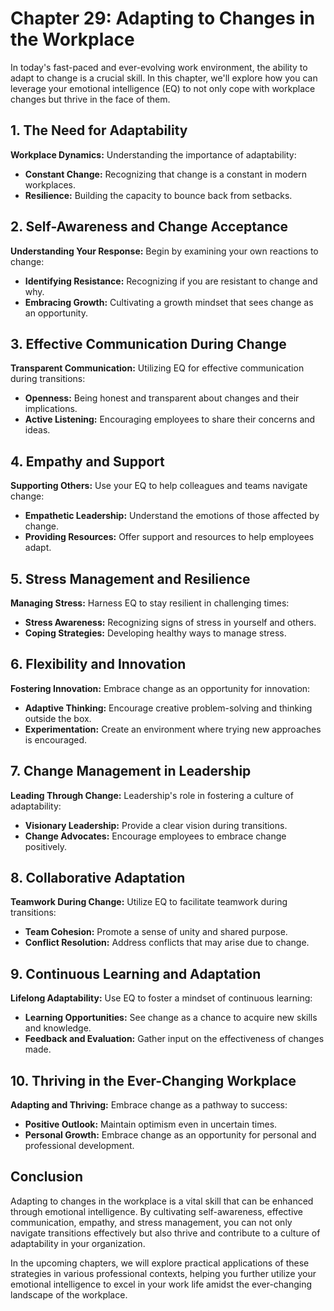 Chapter 29: Adapting to Changes in the Workplace
================================================

In today's fast-paced and ever-evolving work environment, the ability to adapt to change is a crucial skill. In this chapter, we'll explore how you can leverage your emotional intelligence (EQ) to not only cope with workplace changes but thrive in the face of them.

**1. The Need for Adaptability**
--------------------------------

**Workplace Dynamics:** Understanding the importance of adaptability:

* **Constant Change:** Recognizing that change is a constant in modern workplaces.
* **Resilience:** Building the capacity to bounce back from setbacks.

**2. Self-Awareness and Change Acceptance**
-------------------------------------------

**Understanding Your Response:** Begin by examining your own reactions to change:

* **Identifying Resistance:** Recognizing if you are resistant to change and why.
* **Embracing Growth:** Cultivating a growth mindset that sees change as an opportunity.

**3. Effective Communication During Change**
--------------------------------------------

**Transparent Communication:** Utilizing EQ for effective communication during transitions:

* **Openness:** Being honest and transparent about changes and their implications.
* **Active Listening:** Encouraging employees to share their concerns and ideas.

**4. Empathy and Support**
--------------------------

**Supporting Others:** Use your EQ to help colleagues and teams navigate change:

* **Empathetic Leadership:** Understand the emotions of those affected by change.
* **Providing Resources:** Offer support and resources to help employees adapt.

**5. Stress Management and Resilience**
---------------------------------------

**Managing Stress:** Harness EQ to stay resilient in challenging times:

* **Stress Awareness:** Recognizing signs of stress in yourself and others.
* **Coping Strategies:** Developing healthy ways to manage stress.

**6. Flexibility and Innovation**
---------------------------------

**Fostering Innovation:** Embrace change as an opportunity for innovation:

* **Adaptive Thinking:** Encourage creative problem-solving and thinking outside the box.
* **Experimentation:** Create an environment where trying new approaches is encouraged.

**7. Change Management in Leadership**
--------------------------------------

**Leading Through Change:** Leadership's role in fostering a culture of adaptability:

* **Visionary Leadership:** Provide a clear vision during transitions.
* **Change Advocates:** Encourage employees to embrace change positively.

**8. Collaborative Adaptation**
-------------------------------

**Teamwork During Change:** Utilize EQ to facilitate teamwork during transitions:

* **Team Cohesion:** Promote a sense of unity and shared purpose.
* **Conflict Resolution:** Address conflicts that may arise due to change.

**9. Continuous Learning and Adaptation**
-----------------------------------------

**Lifelong Adaptability:** Use EQ to foster a mindset of continuous learning:

* **Learning Opportunities:** See change as a chance to acquire new skills and knowledge.
* **Feedback and Evaluation:** Gather input on the effectiveness of changes made.

**10. Thriving in the Ever-Changing Workplace**
-----------------------------------------------

**Adapting and Thriving:** Embrace change as a pathway to success:

* **Positive Outlook:** Maintain optimism even in uncertain times.
* **Personal Growth:** Embrace change as an opportunity for personal and professional development.

**Conclusion**
--------------

Adapting to changes in the workplace is a vital skill that can be enhanced through emotional intelligence. By cultivating self-awareness, effective communication, empathy, and stress management, you can not only navigate transitions effectively but also thrive and contribute to a culture of adaptability in your organization.

In the upcoming chapters, we will explore practical applications of these strategies in various professional contexts, helping you further utilize your emotional intelligence to excel in your work life amidst the ever-changing landscape of the workplace.
